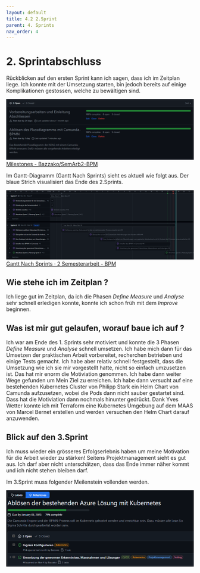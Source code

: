 ```yaml
---
layout: default
title: 4.2 2.Sprint
parent: 4. Sprints
nav_order: 4
---
```


# 2. Sprintabschluss

Rückblicken auf den ersten Sprint kann ich sagen, dass ich im Zeitplan liege. Ich konnte mit der Umsetzung starten, bin jedoch bereits auf einige Komplikationen gestossen, welche zu bewältigen sind.

![Meilensteine](../../ressources/bilder/2_Sprint_Milestone.png)
[Milestones - Bazzako/SemArb2-BPM](https://github.com/Bazzako/SemArb4-CD-und-Camunda-BPM/milestones)

Im Gantt-Diagramm (Gantt Nach Sprints) sieht es aktuell wie folgt aus. Der blaue Strich visualisiert das Ende des 2.Sprints.

![Gantt](../../ressources/bilder/2_Sprint_Gantt.png)
[Gantt Nach Sprints · 2 Semesterarbeit - BPM](https://github.com/users/Bazzako/projects/3/views/4)

## Wie stehe ich im Zeitplan ?

Ich liege gut im Zeitplan, da ich die Phasen *Define* *Measure* und *Analyse* sehr schnell erledigen konnte, konnte ich schon früh mit dem *Improve* beginnen.

## Was ist mir gut gelaufen, worauf baue ich auf ?

Ich war am Ende des 1. Sprints sehr motiviert und konnte die 3 Phasen *Define* *Measure* und *Analyse* schnell umsetzen. Ich habe mich dann für das Umsetzen der praktischen Arbeit vorbereitet, recherchen betrieben und einige Tests gemacht. Ich habe aber relativ schnell festgestellt, dass die Umsetzung wie ich sie mir vorgestellt hatte, nicht so einfach umzusetzen ist. Das hat mir enorm die Motiviation genommen. Ich habe dann weiter Wege gefunden um Mein Ziel zu erreichen. Ich habe dann versucht auf eine bestehenden Kubernetes Cluster von Philipp Stark ein Helm Chart von Camunda aufzusetzen, wobei die Pods dann nicht sauber gestartet sind. Dass hat die Motiviation dann nochmals hinunter gedrückt. Dank Yves Wetter  konnte ich mit Terraform eine Kubernetes Umgebung auf dem MAAS von Marcel Bernet erstellen und werden versuchen den Helm Chart darauf anzuwenden.

## Blick auf den 3.Sprint

Ich muss wieder ein grösseres Erfolgserlebnis haben um meine Motivation für die Arbeit wieder zu stärken! Seitens Projektmanagement sieht es gut aus. Ich darf aber nicht unterschätzen, dass das Ende immer näher kommt und ich nicht stehen bleiben darf.

Im 3.Sprint muss folgender Meilenstein vollenden werden.

![Meilenstein 2.Sprint](../ressources/bilder/2_Sprint_Milestone_3Sprint.png)
